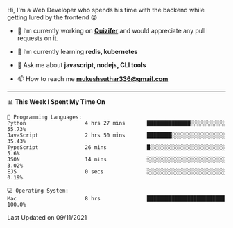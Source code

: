 Hi, I'm a Web Developer who spends his time with the backend while getting lured by the frontend 😜

- 🔭 I’m currently working on **[Quizifer](https://github.com/SutharMukesh/Quizifer/)** and would appreciate any pull requests on it.

- 🌱 I’m currently learning **redis, kubernetes**

- 💬 Ask me about **javascript, nodejs, CLI tools**

- 📫 How to reach me **mukeshsuthar336@gmail.com**

---
<!--START_SECTION:waka-->
📊 **This Week I Spent My Time On** 

```text
💬 Programming Languages: 
Python                   4 hrs 27 mins       ██████████████░░░░░░░░░░░   55.73% 
JavaScript               2 hrs 50 mins       ████████░░░░░░░░░░░░░░░░░   35.43% 
TypeScript               26 mins             █░░░░░░░░░░░░░░░░░░░░░░░░   5.6% 
JSON                     14 mins             ░░░░░░░░░░░░░░░░░░░░░░░░░   3.02% 
EJS                      0 secs              ░░░░░░░░░░░░░░░░░░░░░░░░░   0.19%

💻 Operating System: 
Mac                      8 hrs               █████████████████████████   100.0%

```


 Last Updated on 09/11/2021
<!--END_SECTION:waka-->
